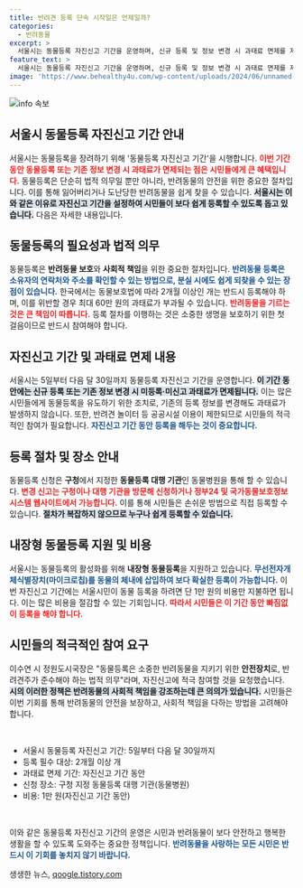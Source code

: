 ```yaml
---
title: 반려견 등록 단속 시작일은 언제일까?
categories:
  - 반려동물
excerpt: >
  서울시는 동물등록 자진신고 기간을 운영하며, 신규 등록 및 정보 변경 시 과태료 면제를 제공합니다. 반려동물 보호를 위한 필수 조치, 놓치지 마세요!
feature_text: >
  서울시는 동물등록 자진신고 기간을 운영하며, 신규 등록 및 정보 변경 시 과태료 면제를 제공합니다. 반려동물 보호를 위한 필수 조치, 놓치지 마세요!
image: 'https://www.behealthy4u.com/wp-content/uploads/2024/06/unnamed-file.png'
---
```


<p><img src="https://www.behealthy4u.com/wp-content/uploads/2024/06/unnamed-file.png" alt="info 속보" /></p>

<h2 data-ke-size="size26">서울시 동물등록 자진신고 기간 안내</h2>

<p data-ke-size="size16"></p>

<p>서울시는 동물등록을 장려하기 위해 '동물등록 자진신고 기간'을 시행합니다. <b><span style="color: #ee2323;">이번 기간 동안 동물등록 또는 기존 정보 변경 시 과태료가 면제되는 점은 시민들에게 큰 혜택입니다.</span></b> 동물등록은 단순히 법적 의무일 뿐만 아니라, 반려동물의 안전을 위한 중요한 절차입니다. 이를 통해 잃어버리거나 도난당한 반려동물을 쉽게 찾을 수 있습니다. <b><span style="background-color: #21538527;">서울시는 이와 같은 이유로 자진신고 기간을 설정하여 시민들이 보다 쉽게 등록할 수 있도록 돕고 있습니다.</span></b> 다음은 자세한 내용입니다.</p>

<h2 data-ke-size="size26">동물등록의 필요성과 법적 의무</h2>

<p>동물등록은 <strong>반려동물 보호</strong>와 <strong>사회적 책임</strong>을 위한 중요한 절차입니다. <b><span style="color: #1a5490;">반려동물 등록은 소유자의 연락처와 주소를 확인할 수 있는 방법으로, 분실 시에도 쉽게 되찾을 수 있는 장점이 있습니다.</span></b> 한국에서는 동물보호법에 따라 2개월 이상인 개는 반드시 등록해야 하며, 이를 위반할 경우 최대 60만 원의 과태료가 부과될 수 있습니다. <b><span style="color: #ee2323;">반려동물을 기르는 것은 큰 책임이 따릅니다.</span></b> 등록 절차를 이행하는 것은 소중한 생명을 보호하기 위한 첫 걸음이므로 반드시 참여해야 합니다.</p>

<h2 data-ke-size="size26">자진신고 기간 및 과태료 면제 내용</h2>

<p>서울시는 5일부터 다음 달 30일까지 동물등록 자진신고 기간을 운영합니다. <b><span style="background-color: #21538527;">이 기간 동안에는 신규 등록 또는 기존 정보 변경 시 미등록·미신고 과태료가 면제됩니다.</span></b> 이는 많은 시민들에게 동물등록을 유도하기 위한 조치로, 기존의 등록 정보를 변경해도 과태료가 발생하지 않습니다. 또한, 반려견 놀이터 등 공공시설 이용이 제한되므로 시민들의 적극적인 참여가 필요합니다. <b><span style="color: #1a5490;">자진신고 기간 동안 등록을 해두는 것이 중요합니다.</span></b></p>

<h2 data-ke-size="size26">등록 절차 및 장소 안내</h2>

<p>동물등록 신청은 <strong>구청</strong>에서 지정한 <strong>동물등록 대행 기관</strong>인 동물병원을 통해 할 수 있습니다. <b><span style="color: #ee2323;">변경 신고는 구청이나 대행 기관을 방문해 신청하거나 정부24 및 국가동물보호정보시스템 웹사이트에서 가능합니다.</span></b> 이를 통해 시민들은 손쉬운 방법으로 직접 등록할 수 있습니다. <b><span style="background-color: #21538527;">절차가 복잡하지 않으므로 누구나 쉽게 등록할 수 있습니다.</span></b></p>

<h2 data-ke-size="size26">내장형 동물등록 지원 및 비용</h2>

<p>서울시는 동물등록의 활성화를 위해 <strong>내장형 동물등록</strong>을 지원하고 있습니다. <b><span style="color: #1a5490;">무선전자개체식별장치(마이크로칩)를 동물의 체내에 삽입하여 보다 확실한 등록이 가능합니다.</span></b> 이번 자진신고 기간에는 서울시민이 동물 등록을 하려면 단 1만 원의 비용만 지불하면 됩니다. 이는 많은 비용을 절감할 수 있는 기회입니다. <b><span style="color: #ee2323;">따라서 시민들은 이 기간 동안 빠짐없이 등록을 해야 합니다.</span></b></p>

<h2 data-ke-size="size26">시민들의 적극적인 참여 요구</h2>

<p>이수연 시 정원도시국장은 "동물등록은 소중한 반려동물을 지키기 위한 <strong>안전장치</strong>로, 반려견주가 준수해야 하는 법적 의무"라며, 자진신고에 적극 참여할 것을 요청했습니다. <b><span style="background-color: #21538527;">시의 이러한 정책은 반려동물의 사회적 책임을 강조하는데 큰 의의가 있습니다.</span></b> 시민들은 이번 기회를 통해 반려동물의 안전을 보장하고, 사회적 책임을 다하는 방법을 고려해야 합니다.</p>

<p data-ke-size="size16">&nbsp;</p> 

<ul>
    <li>서울시 동물등록 자진신고 기간: 5일부터 다음 달 30일까지</li>
    <li>등록 필수 대상: 2개월 이상 개</li>
    <li>과태료 면제 기간: 자진신고 기간 동안</li>
    <li>신청 장소: 구청 지정 동물등록 대행 기관(동물병원)</li>
    <li>비용: 1만 원(자진신고 기간 동안)</li>
</ul>

<p data-ke-size="size16">&nbsp;</p> 

<p>이와 같은 동물등록 자진신고 기간의 운영은 시민과 반려동물이 보다 안전하고 행복한 생활을 할 수 있도록 도와주는 중요한 정책입니다. <b><span style="color: #1a5490;">반려동물을 사랑하는 모든 시민은 반드시 이 기회를 놓치지 않기 바랍니다.</span></b></p>
생생한 뉴스, <a href="https://qoogle.tistory.com" rel="dofollow">qoogle.tistory.com</a>


